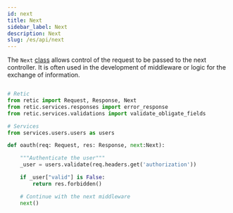 ```yaml
---
id: next
title: Next
sidebar_label: Next
description: Next
slug: /es/api/next
---
```


The ``Next`` [class](https://retic.land/manual/es/glossary#clase "Glosario de Términos") allows control of the request to be passed to the next controller. It is often used in the development of middleware or logic for the exchange of information.
  
```python

# Retic
from retic import Request, Response, Next
from retic.services.responses import error_response
from retic.services.validations import validate_obligate_fields

# Services
from services.users.users as users

def oauth(req: Request, res: Response, next:Next):

    """Authenticate the user"""
    _user = users.validate(req.headers.get('authorization'))

    if _user["valid"] is False:
        return res.forbidden()

    # Continue with the next middleware
    next()

```
